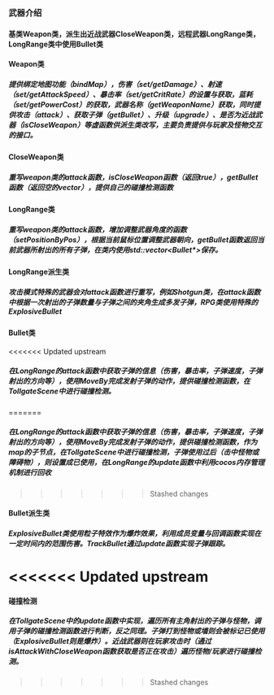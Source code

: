 ### 武器介绍

#### 基类Weapon类，派生出近战武器CloseWeapon类，远程武器LongRange类，LongRange类中使用Bullet类

#### Weapon类

##### 提供绑定地图功能（bindMap），伤害（set/getDamage）、射速（set/getAttackSpeed）、暴击率（set/getCritRate）的设置与获取，蓝耗（set/getPowerCost）的获取，武器名称（getWeaponName）获取，同时提供攻击（attack）、获取子弹（getBullet）、升级（upgrade）、是否为近战武器（isCloseWeapon）等虚函数供派生类改写，主要负责提供与玩家及怪物交互的接口。

#### CloseWeapon类

##### 重写weapon类的attack函数，isCloseWeapon函数（返回true），getBullet函数（返回空的vector），提供自己的碰撞检测函数

#### LongRange类

##### 重写weapon类的attack函数，增加调整武器角度的函数（setPositionByPos），根据当前鼠标位置调整武器朝向，getBullet函数返回当前武器所射出的所有子弹，在类内使用std::vector<Bullet*>保存。

#### LongRange派生类

##### 攻击模式特殊的武器会对attack函数进行重写，例如Shotgun类，在attack函数中根据一次射出的子弹数量与子弹之间的夹角生成多发子弹，RPG类使用特殊的ExplosiveBullet

#### Bullet类

<<<<<<< Updated upstream
##### 在LongRange的attack函数中获取子弹的信息（伤害，暴击率，子弹速度，子弹射出的方向等），使用MoveBy完成发射子弹的动作，提供碰撞检测函数，在TollgateScene中进行碰撞检测。
=======
##### 在LongRange的attack函数中获取子弹的信息（伤害，暴击率，子弹速度，子弹射出的方向等），使用MoveBy完成发射子弹的动作，提供碰撞检测函数，作为map的子节点，在TollgateScene中进行碰撞检测，子弹使用过后（击中怪物或障碍物），则设置成已使用，在LongRange的update函数中利用cocos内存管理机制进行回收
>>>>>>> Stashed changes

#### Bullet派生类

##### ExplosiveBullet类使用粒子特效作为爆炸效果，利用成员变量与回调函数实现在一定时间内的范围伤害。TrackBullet通过update函数实现子弹跟踪。

<<<<<<< Updated upstream
=======
#### 碰撞检测

##### 在TollgateScene中的update函数中实现，遍历所有主角射出的子弹与怪物，调用子弹的碰撞检测函数进行判断，反之同理。子弹打到怪物或墙则会被标记已使用（ExplosiveBullet则是爆炸）。近战武器则在玩家攻击时（通过isAttackWithCloseWeapon函数获取是否正在攻击）遍历怪物/玩家进行碰撞检测。

>>>>>>> Stashed changes
